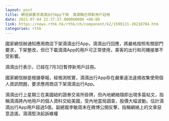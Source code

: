 ```yaml
---
layout: post
title: 網信辦要求滴滴出行App下架　滴滴稱已停新用戶註冊
date: 2021-07-04 22:37:57.000000000 +08:00
link: https://news.rthk.hk/rthk/ch/component/k2/1599131-20210704.htm
categories: rthk
---
```


國家網信辦通知應用商店下架滴滴出行App，滴滴出行回應，將嚴格按照有關部門要求，下架整改，但已下載滴滴App的用戶可正常使用，乘客的出行和司機接單不受影響。

滴滴出行表示，已經在7月3日暫停新用戶註冊。

國家網信辦是根據舉報，經檢測核實，滴滴出行App存在嚴重違法違規收集使用個人資訊問題，要求應用商店下架滴滴出行App。

滴滴出行上星期三在美國紐約證券交易所掛牌，但內地網絡隨即出現多篇帖文，指稱滴滴將內地用戶的個人資料交給美國，受內地當局調查，股價大幅波動。估計滴滴出行App用戶超過5億。副總裁李敏周末在微博公開反擊，指稱網絡上的文章惡意造謠，滴滴堅決起訴維權
